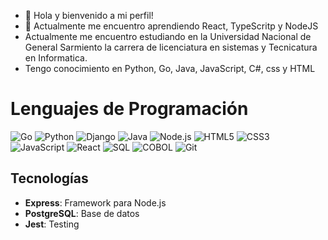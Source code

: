 - 👋 Hola y bienvenido a mi perfil!
- 🌱 Actualmente me encuentro aprendiendo React, TypeScritp y NodeJS 
- Actualmente me encuentro estudiando en la Universidad Nacional de General Sarmiento la carrera de licenciatura en sistemas y Tecnicatura en Informatica.
- Tengo conocimiento en Python, Go, Java, JavaScript, C#, css y HTML
# Lenguajes de Programación

![Go](https://img.shields.io/badge/Go-blue?style=flat&logo=go)
![Python](https://img.shields.io/badge/Python-blue?style=flat&logo=python)
![Django](https://img.shields.io/badge/Django-green?style=flat&logo=django)
![Java](https://img.shields.io/badge/Java-red?style=flat&logo=java)
![Node.js](https://img.shields.io/badge/Node.js-green?style=flat&logo=node.js)
![HTML5](https://img.shields.io/badge/HTML5-orange?style=flat&logo=html5)
![CSS3](https://img.shields.io/badge/CSS3-blue?style=flat&logo=css3)
![JavaScript](https://img.shields.io/badge/JavaScript-yellow?style=flat&logo=javascript)
![React](https://img.shields.io/badge/React-blue?style=flat&logo=react)
![SQL](https://img.shields.io/badge/SQL-blue?style=flat&logo=mysql)
![COBOL](https://img.shields.io/badge/COBOL-blue?style=flat&logo=cobol)
![Git](https://img.shields.io/badge/Git-orange?style=flat&logo=git)

## Tecnologías
- **Express**: Framework para Node.js
- **PostgreSQL**: Base de datos
- **Jest**: Testing

